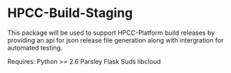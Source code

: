 HPCC-Build-Staging
==================

This package will be used to support HPCC-Platform 
build releases by providing an api for json release
file generation along with intergration for automated
testing.

Requires:
Python >= 2.6
Parsley
Flask
Suds
libcloud

